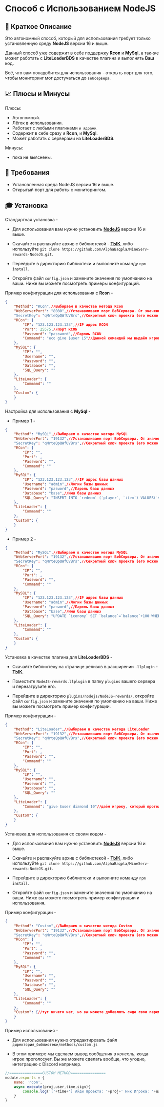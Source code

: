 # Способ с Использованием NodeJS

## 📝 Краткое Описание

Это автономный способ, который для использования требует только установленную среду **NodeJS** версии 16 и выше.

Данный способ уже содержит в себе поддержку **Rcon** и **MySql**, а так-же может работать с **LiteLoaderBDS** в качестве плагина и выполнять **Ваш** код.

Всё, что вам понадобится для использования - открыть порт для того, чтобы мониторинг мог достучаться до `вебсервера`.

## 📈 Плюсы и Минусы

Плюсы:

- Автономный.
- Лёгок в использовании.
- Работает с любыми плагинами `и ядрами`.
- Содержит в себе сразу и **Rcon**, и **MySql**.
- Может работать с серверами на **LiteLoaderBDS**.

Минусы:

- пока не выяснены.

## 🧾 Требования

- Установленная среда NodeJS версии 16 и выше.
- Открытый порт для работы с мониторингом.

## 🎓 Установка

Стандартная установка -

* Для использования вам нужно установить [**NodeJS**](https://nodejs.org/ru/) версии 16 и выше.

* Скачайте и распакуйте архив с библиотекой - [**ТЫК**](https://github.com/AlphaBaqpla/MineServ-rewards-NodeJS/releases/), либо используйте `git clone https://github.com/AlphaBaqpla/MineServ-rewards-NodeJS.git`.

* Перейдите в директорию библиотеки и выполните команду `npm install`.

* Откройте файл `config.json` и замените значения по умолчанию на ваши. Ниже вы можете посмотреть примеры конфигураций.

Пример конфигурации для использования с **Rcon** -

```json
{
    "Method": "RCon",//Выбираем в качестве метода Rcon
    "WebServerPort": "8080",//Устанавливаем порт ВебСервера. От значения этой переменной зависит порт, на котором будет работать вебсервер, при использовании предложенных значений адрес вашего скрипта будет `http://айпи_вебсервера:30330/`
    "SecretKey": "qMrteQpQWfUVBrs",//Секретный ключ проекта (его можно посмотреть в редактировании вашего проекта)
    "RCon": {
        "IP": "123.123.123.123",//IP адрес RCON
        "Port": 25575,//Порт RCON
        "Password": "password",//Пароль RCON
        "Command": "eco give $user 15"//Данной командой мы выдаём игроку 15 монет EssentialsX. Вы можете использовать любую команду, просто замените ник игрока на $user
    },
    "MySQL": {
        "IP": "",
        "Username": "",
        "Password": "",
        "Database": "",
        "SQL_Query": ""
    },
    "LiteLoader": {
        "Command": ""
    },
    "Custom": {
    }
}
```


Настройка для использования с **MySql** -

- Пример 1 -

```json
{
    "Method": "MySQL",//Выбираем в качестве метода MySQL
    "WebServerPort": "19132",//Устанавливаем порт ВебСервера. От значения этой переменной зависит порт, на котором будет работать вебсервер, при использовании предложенных значений адрес вашего скрипта будет `http://айпи_вебсервера:30330/`
    "SecretKey": "qMrteQpQWfUVBrs",//Секретный ключ проекта (его можно посмотреть в редактировании вашего проекта)
    "RCon": {
        "IP": "",
        "Port": ,
        "Password": "",
        "Command": ""
    },
    "MySQL": {
        "IP": "123.123.123.123",//IP адрес базы данных
        "Username": "admin",//Логин базы данных
        "Password": "pasword",//Пароль базы данных
        "Database": "base",//Имя базы данных
        "SQL_Query": "INSERT INTO `redeem` (`player`, `item`) VALUES('$user', 1)"//Пример выдачи предмета с айди 1, с помощью плагина REDEEM
    },
    "LiteLoader": {
        "Command": ""
    },
    "Custom": {
    }
}
```
- Пример 2 -

```json
{
    "Method": "MySQL",//Выбираем в качестве метода MySQL
    "WebServerPort": "19132",//Устанавливаем порт ВебСервера. От значения этой переменной зависит порт, на котором будет работать вебсервер, при использовании предложенных значений адрес вашего скрипта будет `http://айпи_вебсервера:30330/`
    "SecretKey": "qMrteQpQWfUVBrs",//Секретный ключ проекта (его можно посмотреть в редактировании вашего проекта)
    "RCon": {
        "IP": "",
        "Port": ,
        "Password": "",
        "Command": ""
    },
    "MySQL": {
        "IP": "123.123.123.123",//IP адрес базы данных
        "Username": "admin",//Логин базы данных
        "Password": "pasword",//Пароль базы данных
        "Database": "base",//Имя базы данных
        "SQL_Query": "UPDATE `iconomy` SET `balance`=`balance`+100 WHERE `username`='$user'"//Пример выдачи 100 монет с помощью плагина iConomy
    },
    "LiteLoader": {
        "Command": ""
    },
    "Custom": {
    }
}
```

Установка в качестве плагина для **LiteLoaderBDS** -

* Скачайте библиотеку на странице релизов в расширении `.llplugin` - [**ТЫК**](https://github.com/AlphaBaqpla/MineServ-rewards-NodeJS/releases/).

* Поместите `NodeJS-rewards.llplugin` в папку `plugins` вашего сервера и перезагрузите его.

* Перейдите в директорию `plugins/nodejs/NodeJS-rewards/`, откройте файл `config.json` и замените значения по умолчанию на ваши. Ниже вы можете посмотреть пример конфигурации.

Пример конфигурации -

```json
{
    "Method": "LiteLoader",//Выбираем в качестве метода LiteLoader
    "WebServerPort": "19132",//Устанавливаем порт ВебСервера. От значения этой переменной зависит порт, на котором будет работать вебсервер, при использовании предложенных значений адрес вашего скрипта будет `http://айпи_вебсервера:30330/`
    "SecretKey": "qMrteQpQWfUVBrs",//Секретный ключ проекта (его можно посмотреть в редактировании вашего проекта)
    "RCon": {
        "IP": "",
        "Port": ,
        "Password": "",
        "Command": ""
    },
    "MySQL": {
        "IP": "",
        "Username": "",
        "Password": "",
        "Database": "",
        "SQL_Query": ""
    },
    "LiteLoader": {
        "Command": "give $user diamond 10"//даём игроку, который проголосовал 10 алмазов. Вы можете использовать любую команду, просто замените ник игрока на $user
    },
    "Custom": {
    }
}
```

Установка для использования со своим кодом -

* Для использования вам нужно установить [**NodeJS**](https://nodejs.org/ru/) версии 16 и выше.

* Скачайте и распакуйте архив с библиотекой - [**ТЫК**](https://github.com/AlphaBaqpla/MineServ-rewards-NodeJS/releases/), либо используйте `git clone https://github.com/AlphaBaqpla/MineServ-rewards-NodeJS.git`.

* Перейдите в директорию библиотеки и выполните команду `npm install`.

* Откройте файл `config.json` и замените значения по умолчанию на ваши. Ниже вы можете посмотреть пример конфигурации и использования.

Пример конфигурации -

```json
{
    "Method": "Custom",//Выбираем в качестве метода Custom
    "WebServerPort": "19132",//Устанавливаем порт ВебСервера. От значения этой переменной зависит порт, на котором будет работать вебсервер, при использовании предложенных значений адрес вашего скрипта будет `http://айпи_вебсервера:30330/`
    "SecretKey": "qMrteQpQWfUVBrs",//Секретный ключ проекта (его можно посмотреть в редактировании вашего проекта)
    "RCon": {
        "IP": "",
        "Port": ,
        "Password": "",
        "Command": ""
    },
    "MySQL": {
        "IP": "",
        "Username": "",
        "Password": "",
        "Database": "",
        "SQL_Query": ""
    },
    "LiteLoader": {
        "Command": ""
    },
    "Custom": {//тут ничего нет, но вы можете добавлять сюда свои переменные и использовать с помощью "conf.Custom.ваша_переменная"
    }
}
```

Пример использования - 

* Для использования нужно отредактировать файл `директория_библиотеки/methods/custom.js`

* В этом примере мы сделаем вывод сообщения в консоль, когда игрок проголосует. Вы же можете сделать вообще, что угодно, интеграцию с Discord например.

```js
//===============CUSTOM METHOD================
module.exports = {
    name: 'rcon',
    async execute(proj,user,time,sign){
        console.log('['+time+'] Айди проекта: '+proj+' Ник Игрока: '+user+' Время: '+time+' Сигнатура: '+sign)
    }
}
```